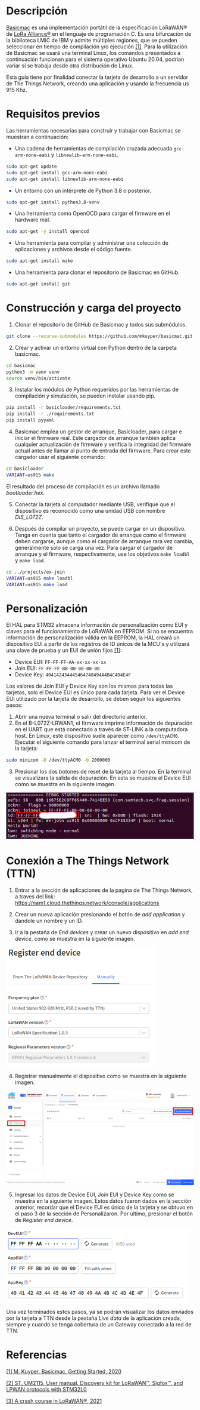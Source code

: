 # Descripción
[Basicmac](https://basicmac.io/) es una implementación portátil de la especificación LoRaWAN® de [LoRa Alliance®](https://lora-alliance.org/) en el lenguaje de programación C. Es una bifurcación de la biblioteca LMiC de IBM y admite múltiples regiones, que se pueden seleccionar en tiempo de compilación y/o ejecución [[1]](https://basicmac.io/). Para la utilización de Basicmac se usará una terminal Linux, los comandos presentados a continuación funcionan para el sistema operativo Ubuntu 20.04, podrían variar si se trabaja desde otra distribución de Linux.

Esta guía tiene por finalidad conectar la tarjeta de desarrollo a un servidor de The Things Network, creando una aplicación y usando la frecuencia us 915 Khz.

# Requisitos previos
Las herramientas necesarias para construir y trabajar con Basicmac se muestran a continuación:
- Una cadena de herramientas de compilación cruzada adecuada `gcc-arm-none-eabi` y `libnewlib-arm-none-eabi`.

```bash
sudo apt-get update
sudo apt-get install gcc-arm-none-eabi
sudo apt-get install libnewlib-arm-none-eabi
```

- Un entorno con un intérprete de Python 3.8 o posterior.

```bash
sudo apt-get install python3.8-venv
```

- Una herramienta como OpenOCD para cargar el firmware en el hardware real.

```bash
sudo apt-get -y install openocd
```

- Una herramienta para compilar y administrar una colección de aplicaciones y archivos desde el código fuente.

```bash
sudo apt-get install make
```

- Una herramienta para clonar el repositorio de Basicmac en GitHub.

```bash
sudo apt-get install git
```

# Construcción y carga del proyecto

1. Clonar el repositorio de GitHub de Basicmac y todos sus submódulos.

```bash
git clone --recurse-submodules https://github.com/mkuyper/basicmac.git basicmac
```

2. Crear y activar un entorno virtual con Python dentro de la carpeta basicmac.

```bash
cd basicmac
python3 -m venv venv
source venv/bin/activate
```

3. Instalar los módulos de Python requeridos por las herramientas de compilación y simulación, se pueden instalar usando pip.

```bash
pip install -r basicloader/requirements.txt
pip install -r ./requirements.txt
pip install pyyaml
```

4. Basicmac emplea un gestor de arranque, Basicloader, para cargar e iniciar el firmware real. Este cargador de arranque también aplica cualquier actualización de firmware y verifica la integridad del firmware actual antes de llamar al punto de entrada del firmware. Para crear este cargador usar el siguiente comando:

```bash
cd basicloader
VARIANT=us915 make
```
El resultado del proceso de compilación es un archivo llamado *bootloader.hex*.

5. Conectar la tarjeta al computador mediante USB, verifique que el dispositivo es reconocido como una unidad USB con nombre *DIS\_L072Z*.

6. Después de compilar un proyecto, se puede cargar en un dispositivo. Tenga en cuenta que tanto el cargador de arranque como el firmware deben cargarse, aunque como el cargador de arranque rara vez cambia, generalmente solo se carga una vez. Para cargar el cargador de arranque y el firmware, respectivamente, use los objetivos `make loadbl` y `make load`.

```bash
cd ../projects/ex-join
VARIANT=us915 make loadbl
VARIANT=us915 make load
```

# Personalización

El HAL para STM32 almacena información de personalización como EUI y claves para el funcionamiento de LoRaWAN en EEPROM. Si no se encuentra información de personalización válida en la EEPROM, la HAL creará un dispositivo EUI a partir de los registros de ID únicos de la MCU's y utilizará una clave de prueba y un EUI de unión fijos [[1]](https://basicmac.io/guide/gettingstarted.html):

- Device EUI: `FF-FF-FF-AA-xx-xx-xx-xx`
- Join EUI: `FF-FF-FF-BB-00-00-00-00`
- Device Key: `404142434445464748494A4B4C4D4E4F`

Los valores de Join EUI y Device Key son los mismos para todas las tarjetas, solo el Device EUI es único para cada tarjeta. Para ver el Device EUI utilizado por la tarjeta de desarrollo, se deben seguir los siguientes pasos:

1. Abrir una nueva terminal o salir del directorio anterior.
2. En el B-L072Z-LRWAN1, el firmware imprime información de depuración en el UART que está conectado a través de ST-LINK a la computadora host. En Linux, este dispositivo suele aparecer como `/dev/ttyACM0`. Ejecutar el siguiente comando para lanzar el terminal serial minicom de la tarjeta:

```bash
sudo minicom -D /dev/ttyACM0 -b 2000000
```

3. Presionar los dos botones de reset de la tarjeta al tiempo. En la terminal se visualizara la salida de depuración. En esta se muestra el Device EUI como se muestra en la siguiente imagen.

![minicom](./Imagenes/minicom.png)

# Conexión a The Things Network (TTN)

1. Entrar a la sección de aplicaciones de la pagina de The Things Network, a traves del link: https://nam1.cloud.thethings.network/console/applications

2. Crear un nueva aplicación presionando el botón de *add application* y dandole un nombre y un ID.

3. Ir a la pestaña de *End devices* y crear un nuevo dispositivo en *add end device*, como se muestra en la siguiente imagen.

![registro 3](./Imagenes/Registro_3.png)

4. Registrar manualmente el dispositivo como se muestra en la siguiente imagen.

![registro 1](./Imagenes/Registro_1.png)

5. Ingresar los datos de Device EUI, Join EUI y Device Key como se muestra en la siguiente imagen. Estos datos fueron dados en la sección anterior, recordar que el Device EUI es único de la tarjeta y se obtuvo en el paso 3 de la sección de Personalizaron. Por ultimo, presionar el botón de *Register end device*.

![registro 2](./Imagenes/Registro_2.png)

Una vez terminados estos pasos, ya se podrán visualizar los datos enviados por la tarjeta a TTN desde la pestaña *Live data* de la aplicación creada, siempre y cuando se tenga cobertura de un Gateway conectado a la red de TTN.


# Referencias

[[1] M. Kuyper. Basicmac, Getting Started, 2020](https://basicmac.io/guide/index.html)

[[2] ST. UM2115, User manual. Discovery kit for LoRaWAN™, Sigfox™, and LPWAN protocols with STM32L0](https://www.st.com/resource/en/user_manual/dm00329995-discovery-kit-for-lorawan-sigfox-and-lpwan-protocols-with-stm32l0-stmicroelectronics.pdf)

[[3] A crash course in LoRaWAN®, 2021](https://twaclaw.github.io/presentation_lora_lorawan/index.html)
